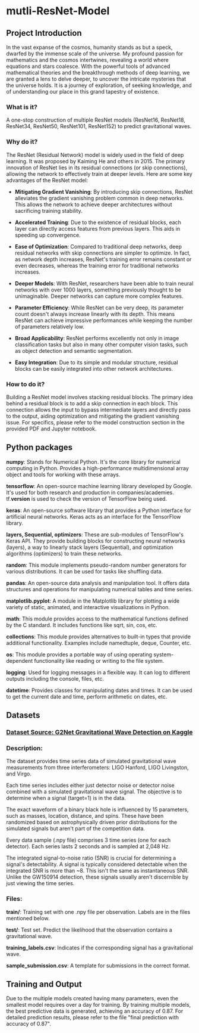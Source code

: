 # mutli-ResNet-Model

## Project Introduction

In the vast expanse of the cosmos, humanity stands as but a speck, dwarfed by the immense scale of the universe. My profound passion for mathematics and the cosmos intertwines, revealing a world where equations and stars coalesce. With the powerful tools of advanced mathematical theories and the breakthrough methods of deep learning, we are granted a lens to delve deeper, to uncover the intricate mysteries that the universe holds. It is a journey of exploration, of seeking knowledge, and of understanding our place in this grand tapestry of existence.

### What is it?
A one-stop construction of multiple ResNet models (ResNet16, ResNet18, ResNet34, ResNet50, ResNet101, ResNet152) to predict gravitational waves.

###  Why do it?
The ResNet (Residual Network) model is widely used in the field of deep learning. It was proposed by Kaiming He and others in 2015. The primary innovation of ResNet lies in its residual connections (or skip connections), allowing the network to effectively train at deeper levels. Here are some key advantages of the ResNet model:

- **Mitigating Gradient Vanishing**: By introducing skip connections, ResNet alleviates the gradient vanishing problem common in deep networks. This allows the network to achieve deeper architectures without sacrificing training stability.

- **Accelerated Training**: Due to the existence of residual blocks, each layer can directly access features from previous layers. This aids in speeding up convergence.

- **Ease of Optimization**: Compared to traditional deep networks, deep residual networks with skip connections are simpler to optimize. In fact, as network depth increases, ResNet's training error remains constant or even decreases, whereas the training error for traditional networks increases.

- **Deeper Models**: With ResNet, researchers have been able to train neural networks with over 1000 layers, something previously thought to be unimaginable. Deeper networks can capture more complex features.

- **Parameter Efficiency**: While ResNet can be very deep, its parameter count doesn't always increase linearly with its depth. This means ResNet can achieve impressive performances while keeping the number of parameters relatively low.

- **Broad Applicability**: ResNet performs excellently not only in image classification tasks but also in many other computer vision tasks, such as object detection and semantic segmentation.

- **Easy Integration**: Due to its simple and modular structure, residual blocks can be easily integrated into other network architectures.

###  How to do it?

Building a ResNet model involves stacking residual blocks. The primary idea behind a residual block is to add a skip connection in each block. This connection allows the input to bypass intermediate layers and directly pass to the output, aiding optimization and mitigating the gradient vanishing issue. For specifics, please refer to the model construction section in the provided PDF and Jupyter notebook.


## Python packages

**numpy**: Stands for Numerical Python. It's the core library for numerical computing in Python. Provides a high-performance multidimensional array object and tools for working with these arrays.

**tensorflow**: An open-source machine learning library developed by Google. It's used for both research and production in companies/academies. tf.__version__ is used to check the version of TensorFlow being used.

**keras**: An open-source software library that provides a Python interface for artificial neural networks. Keras acts as an interface for the TensorFlow library.

**layers, Sequential, optimizers**: These are sub-modules of TensorFlow's Keras API. They provide building blocks for constructing neural networks (layers), a way to linearly stack layers (Sequential), and optimization algorithms (optimizers) to train these networks.

**random**: This module implements pseudo-random number generators for various distributions. It can be used for tasks like shuffling data.

**pandas**: An open-source data analysis and manipulation tool. It offers data structures and operations for manipulating numerical tables and time series.

**matplotlib.pyplot**: A module in the Matplotlib library for plotting a wide variety of static, animated, and interactive visualizations in Python.

**math**: This module provides access to the mathematical functions defined by the C standard. It includes functions like sqrt, sin, cos, etc.

**collections**: This module provides alternatives to built-in types that provide additional functionality. Examples include namedtuple, deque, Counter, etc.

**os**: This module provides a portable way of using operating system-dependent functionality like reading or writing to the file system.

**logging**: Used for logging messages in a flexible way. It can log to different outputs including the console, files, etc.

**datetime**: Provides classes for manipulating dates and times. It can be used to get the current date and time, perform arithmetic on dates, etc.

## Datasets

### [Dataset Source: G2Net Gravitational Wave Detection on Kaggle](https://www.kaggle.com/competitions/g2net-gravitational-wave-detection/data)

### Description:

The dataset provides time series data of simulated gravitational wave measurements from three interferometers: LIGO Hanford, LIGO Livingston, and Virgo.

Each time series includes either just detector noise or detector noise combined with a simulated gravitational wave signal. The objective is to determine when a signal (target=1) is in the data.

The exact waveform of a binary black hole is influenced by 15 parameters, such as masses, location, distance, and spins. These have been randomized based on astrophysically driven prior distributions for the simulated signals but aren't part of the competition data.

Every data sample (.npy file) comprises 3 time series (one for each detector). Each series lasts 2 seconds and is sampled at 2,048 Hz.

The integrated signal-to-noise ratio (SNR) is crucial for determining a signal's detectability. A signal is typically considered detectable when the integrated SNR is more than ~8. This isn't the same as instantaneous SNR. Unlike the GW150914 detection, these signals usually aren't discernible by just viewing the time series.

### Files:

**train/**: Training set with one .npy file per observation. Labels are in the files mentioned below.

**test/**: Test set. Predict the likelihood that the observation contains a gravitational wave.

**training_labels.csv**: Indicates if the corresponding signal has a gravitational wave.

**sample_submission.csv**: A template for submissions in the correct format.


## Training and Output

Due to the multiple models created having many parameters, even the smallest model requires over a day for training. By training multiple models, the best predictive data is generated, achieving an accuracy of 0.87. For detailed prediction results, please refer to the file "final prediction with accuracy of 0.87".





